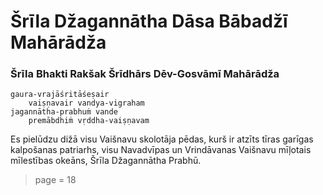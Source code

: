 # Šrīla Džagannātha Dāsa Bābadžī Mahārādža

### Šrīla Bhakti Rakšak Šrīdhārs Dēv-Gosvāmī Mahārādža

    gaura-vrajāśritāśeṣair
        vaiṣṇavair vandya-vigraham
    jagannātha-prabhuṁ vande
        premābdhiṁ vṛddha-vaiṣṇavam

Es pielūdzu dižā visu Vaišnavu skolotāja pēdas, kurš ir atzīts tīras garīgas kalpošanas patriarhs, visu Navadvīpas un Vrindāvanas Vaišnavu mīļotais mīlestības okeāns, Šrīla Džagannātha Prabhū. 


> page = 18 
